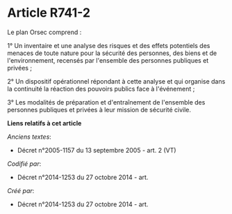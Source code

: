 # Article R741-2

Le plan Orsec comprend :

1° Un inventaire et une analyse des risques et des effets potentiels des menaces de toute nature pour la sécurité des
personnes, des biens et de l'environnement, recensés par l'ensemble des personnes publiques et privées ;

2° Un dispositif opérationnel répondant à cette analyse et qui organise dans la continuité la réaction des pouvoirs publics
face à l'événement ;

3° Les modalités de préparation et d'entraînement de l'ensemble des personnes publiques et privées à leur mission de sécurité
civile.

**Liens relatifs à cet article**

_Anciens textes_:

  - Décret n°2005-1157 du 13 septembre 2005 - art. 2 (VT)

_Codifié par_:

  - Décret n°2014-1253 du 27 octobre 2014 - art.

_Créé par_:

  - Décret n°2014-1253 du 27 octobre 2014 - art.
